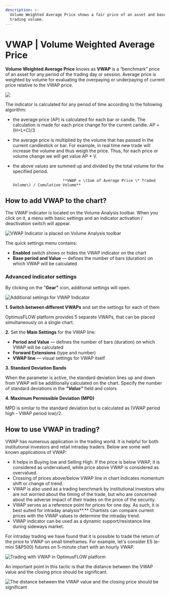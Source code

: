```yaml
---
description: >-
  Volume Weighted Average Price shows a fair price of an asset and based on a
  trading volume.
---
```


# VWAP \| Volume Weighted Average Price

**Volume Weighted Average Price** knows as **VWAP** is a “benchmark” price of an asset for any period of the trading day or session. Average price is weighted by volume for evaluating the overpaying or underpaying of current price relative to the VWAP price.

![](../../.gitbook/assets/multiple-vwap.png)

The indicator is calculated for any period of time according to the following algorithm:

* the average price \(AP\) is calculated for each bar or candle. The calculation is made for each price change for the current candle.  AP = \(H+L+C\)/3
* the average price is multiplied by the volume that has passed in the current candlestick or bar. For example, in real time new trade will increase the volume and thus weigh the price. Thus, for each price or volume change we will get value AP \* V.
* the above values are summed up and divided by the total volume for the specified period.

  ```text
                        **VWAP = \(Sum of Average Price \* Traded Volume\) / Cumulative Volume**
  ```

## **How to add VWAP to the chart?**

The VWAP indicator is located on the Volume Analysis toolbar. When you click on it, a menu with basic settings and an indicator activation / deactivation switch will appear.

![VWAP Indicator is placed on Volume Analysis toolbar](../../.gitbook/assets/vwap-activation.png)

The quick settings menu contains:

* **Enabled** switch shows or hides the VWAP indicator on the chart
* **Base period and Value** — defines the number of bars \(duration\) on which VWAP will be calculated

### Advanced indicator settings

By clicking on the "**Gear"** icon, additional settings will open.

![Additional setiings for VWAP Indicator](../../.gitbook/assets/vwap-additional-settings.png)

**1. Switch between different VWAPs** and set the settings for each of them

OptimusFLOW platform provides 5 separate VWAPs, that can be placed simultaneously on a single chart.

**2.** Set the **Main Settings** for the VWAP line:

* **Period and Value** — defines the number of bars \(duration\) on which VWAP will be calculated
* **Forward Extensions** \(type and number\)
* **VWAP line** — visual settings for VWAP itself

**3. Standard Deviation Bands**

When the parameter is active, the standard deviation lines up and down from VWAP will be additionally calculated on the chart. Specify the number of standard deviations in the _**"Value"**_ field and colors

**4. Maximum Permissible Deviation \(MPD\)**

MPD is similar to the standard deviation but is calculated as \(VWAP period high - VWAP period low\)/2.

## How to use VWAP in trading?

VWAP has numerous application in the trading world. It is helpful for both institutional investors and retail intraday traders. Below are some well known applications of VWAP:

* It helps in Buying low and Selling High. If the price is below VWAP, it is considered as undervalued, while price above VWAP is considered as overvalued.
* Crossing of prices above/below VWAP line in chart indicates momentum shift or change of trend.
* VWAP is also used as a trading benchmark by institutional investors who are not worried about the timing of the trade, but who are concerned about the adverse impact of their trades on the price of the security.
* VWAP serves as a reference point for prices for one day. As such, it is best suited for intraday analysis**.** Chartists can compare current prices with the VWAP values to determine the intraday trend.
* VWAP indicator can be used as a dynamic support/resistance line during sideways market.

For intraday trading we have found that it is possible to trade the return of the price to VWAP on small timeframes. For example, let's consider ES \(e-mini S&P500\) futures on 5-minute chart with an hourly VWAP.

![Trading with VWAP in OptimusFLOW platform](../../.gitbook/assets/vwap-trading.png)

An important point in this tactic is that the distance between the VWAP value and the closing price should be significant.

![The distance between the VWAP value and the closing price should be significant ](../../.gitbook/assets/vwap-trading1.png)


